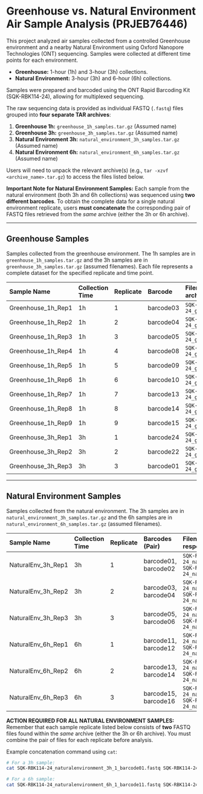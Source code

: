 # Greenhouse vs. Natural Environment Air Sample Analysis (PRJEB76446)

This project analyzed air samples collected from a controlled Greenhouse environment and a nearby Natural Environment using Oxford Nanopore Technologies (ONT) sequencing. Samples were collected at different time points for each environment.

* **Greenhouse:** 1-hour (1h) and 3-hour (3h) collections.
* **Natural Environment:** 3-hour (3h) and 6-hour (6h) collections.

Samples were prepared and barcoded using the ONT Rapid Barcoding Kit (SQK-RBK114-24), allowing for multiplexed sequencing.

The raw sequencing data is provided as individual FASTQ (`.fastq`) files grouped into **four separate TAR archives**:

1.  **Greenhouse 1h:** `greenhouse_1h_samples.tar.gz` (Assumed name)
2.  **Greenhouse 3h:** `greenhouse_3h_samples.tar.gz` (Assumed name)
3.  **Natural Environment 3h:** `natural_environment_3h_samples.tar.gz` (Assumed name)
4.  **Natural Environment 6h:** `natural_environment_6h_samples.tar.gz` (Assumed name)

Users will need to unpack the relevant archive(s) (e.g., `tar -xzvf <archive_name>.tar.gz`) to access the files listed below.

**Important Note for Natural Environment Samples:** Each sample from the natural environment (both 3h and 6h collections) was sequenced using **two different barcodes**. To obtain the complete data for a single natural environment replicate, users **must concatenate** the corresponding pair of FASTQ files retrieved from the *same* archive (either the 3h or 6h archive).

---

## Greenhouse Samples

Samples collected from the greenhouse environment. The 1h samples are in `greenhouse_1h_samples.tar.gz` and the 3h samples are in `greenhouse_3h_samples.tar.gz` (assumed filenames). Each file represents a complete dataset for the specified replicate and time point.

| Sample Name        | Collection Time | Replicate | Barcode   | Filename (within respective archive)            |
| :----------------- | :-------------- | :-------- | :-------- | :---------------------------------------------- |
| Greenhouse_1h_Rep1 | 1h              | 1         | barcode03 | `SQK-RBK114-24_greenhouse_1h_1_barcode03.fastq` |
| Greenhouse_1h_Rep2 | 1h              | 2         | barcode04 | `SQK-RBK114-24_greenhouse_1h_2_barcode04.fastq` |
| Greenhouse_1h_Rep3 | 1h              | 3         | barcode05 | `SQK-RBK114-24_greenhouse_1h_3_barcode05.fastq` |
| Greenhouse_1h_Rep4 | 1h              | 4         | barcode08 | `SQK-RBK114-24_greenhouse_1h_4_barcode08.fastq` |
| Greenhouse_1h_Rep5 | 1h              | 5         | barcode09 | `SQK-RBK114-24_greenhouse_1h_5_barcode09.fastq` |
| Greenhouse_1h_Rep6 | 1h              | 6         | barcode10 | `SQK-RBK114-24_greenhouse_1h_6_barcode10.fastq` |
| Greenhouse_1h_Rep7 | 1h              | 7         | barcode13 | `SQK-RBK114-24_greenhouse_1h_7_barcode13.fastq` |
| Greenhouse_1h_Rep8 | 1h              | 8         | barcode14 | `SQK-RBK114-24_greenhouse_1h_8_barcode14.fastq` |
| Greenhouse_1h_Rep9 | 1h              | 9         | barcode15 | `SQK-RBK114-24_greenhouse_1h_9_barcode15.fastq` |
| Greenhouse_3h_Rep1 | 3h              | 1         | barcode24 | `SQK-RBK114-24_greenhouse_3h_1_barcode24.fastq` |
| Greenhouse_3h_Rep2 | 3h              | 2         | barcode22 | `SQK-RBK114-24_greenhouse_3h_2_barcode22.fastq` |
| Greenhouse_3h_Rep3 | 3h              | 3         | barcode01 | `SQK-RBK114-24_greenhouse_3h_3_barcode01.fastq` |

---

## Natural Environment Samples

Samples collected from the natural environment. The 3h samples are in `natural_environment_3h_samples.tar.gz` and the 6h samples are in `natural_environment_6h_samples.tar.gz` (assumed filenames).

| Sample Name        | Collection Time | Replicate | Barcodes (Pair)     | Filenames to Concatenate (within respective archive)                                                                                  |
| :----------------- | :-------------- | :-------- | :------------------ | :-------------------------------------------------------------------------------------------------------------------------------------- |
| NaturalEnv_3h_Rep1 | 3h              | 1         | barcode01, barcode02 | `SQK-RBK114-24_naturalenvironment_3h_1_barcode01.fastq`<br>`SQK-RBK114-24_naturalenvironment_3h_1_barcode02.fastq`                    |
| NaturalEnv_3h_Rep2 | 3h              | 2         | barcode03, barcode04 | `SQK-RBK114-24_naturalenvironment_3h_2_barcode03.fastq`<br>`SQK-RBK114-24_naturalenvironment_3h_2_barcode04.fastq`                    |
| NaturalEnv_3h_Rep3 | 3h              | 3         | barcode05, barcode06 | `SQK-RBK114-24_naturalenvironment_3h_3_barcode05.fastq`<br>`SQK-RBK114-24_naturalenvironment_3h_3_barcode06.fastq`                    |
| NaturalEnv_6h_Rep1 | 6h              | 1         | barcode11, barcode12 | `SQK-RBK114-24_naturalenvironment_6h_1_barcode11.fastq`<br>`SQK-RBK114-24_naturalenvironment_6h_1_barcode12.fastq`                    |
| NaturalEnv_6h_Rep2 | 6h              | 2         | barcode13, barcode14 | `SQK-RBK114-24_naturalenvironment_6h_2_barcode13.fastq`<br>`SQK-RBK114-24_naturalenvironment_6h_2_barcode14.fastq`                    |
| NaturalEnv_6h_Rep3 | 6h              | 3         | barcode15, barcode16 | `SQK-RBK114-24_naturalenvironment_6h_3_barcode15.fastq`<br>`SQK-RBK114-24_naturalenvironment_6h_3_barcode16.fastq`                    |

**ACTION REQUIRED FOR ALL NATURAL ENVIRONMENT SAMPLES:** Remember that each sample replicate listed below consists of **two** FASTQ files found within the *same* archive (either the 3h or 6h archive). You must combine the pair of files for each replicate before analysis.

Example concatenation command using `cat`:
```bash
# For a 3h sample:
cat SQK-RBK114-24_naturalenvironment_3h_1_barcode01.fastq SQK-RBK114-24_naturalenvironment_3h_1_barcode02.fastq > NaturalEnv_3h_Rep1_combined.fastq

# For a 6h sample:
cat SQK-RBK114-24_naturalenvironment_6h_1_barcode11.fastq SQK-RBK114-24_naturalenvironment_6h_1_barcode12.fastq > NaturalEnv_6h_Rep1_combined.fastq
